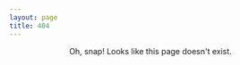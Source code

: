 ```yaml
---
layout: page
title: 404
---
```


<center>Oh, snap! Looks like this page doesn't exist.</center>






